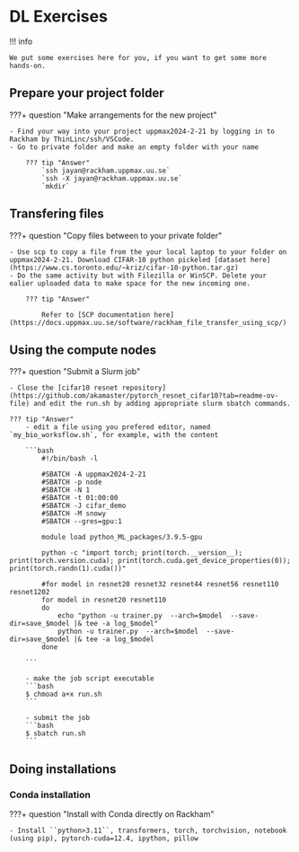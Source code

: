# DL Exercises

!!! info

    We put some exercises here for you, if you want to get some more hands-on.
    

## Prepare your project folder

???+ question "Make arrangements for the new project"

   
    - Find your way into your project uppmax2024-2-21 by logging in to Rackham by ThinLinc/ssh/VSCode.
    - Go to private folder and make an empty folder with your name

        ??? tip "Answer"
            `ssh jayan@rackham.uppmax.uu.se`  
            `ssh -X jayan@rackham.uppmax.uu.se`
            `mkdir`  


## Transfering files

???+ question "Copy files between to your private folder"

    - Use scp to copy a file from the your local laptop to your folder on uppmax2024-2-21. Download CIFAR-10 python pickeled [dataset here](https://www.cs.toronto.edu/~kriz/cifar-10-python.tar.gz)
    - Do the same activity but with Filezilla or WinSCP. Delete your ealier uploaded data to make space for the new incoming one.

        ??? tip "Answer"
            
            Refer to [SCP documentation here](https://docs.uppmax.uu.se/software/rackham_file_transfer_using_scp/)
           
            

## Using the compute nodes

???+ question "Submit a Slurm job"

    - Close the [cifar10 resnet repository](https://github.com/akamaster/pytorch_resnet_cifar10?tab=readme-ov-file) and edit the run.sh by adding appropriate slurm sbatch commands.
    
    ??? tip "Answer"
        - edit a file using you prefered editor, named `my_bio_worksflow.sh`, for example, with the content
        
        ```bash
            #!/bin/bash -l

            #SBATCH -A uppmax2024-2-21
            #SBATCH -p node
            #SBATCH -N 1
            #SBATCH -t 01:00:00
            #SBATCH -J cifar_demo
            #SBATCH -M snowy
            #SBATCH --gres=gpu:1

            module load python_ML_packages/3.9.5-gpu

            python -c "import torch; print(torch.__version__); print(torch.version.cuda); print(torch.cuda.get_device_properties(0)); print(torch.randn(1).cuda())"

            #for model in resnet20 resnet32 resnet44 resnet56 resnet110 resnet1202
            for model in resnet20 resnet110
            do
                echo "python -u trainer.py  --arch=$model  --save-dir=save_$model |& tee -a log_$model"
                python -u trainer.py  --arch=$model  --save-dir=save_$model |& tee -a log_$model
            done

        ```

        - make the job script executable
        ```bash
        $ chmoad a+x run.sh
        ```
        
        - submit the job
        ```bash
        $ sbatch run.sh
        ```
        
## Doing installations


### Conda installation

???+ question "Install with Conda directly on Rackham"

    - Install ``python>3.11``, transformers, torch, torchvision, notebook (using pip), pytorch-cuda=12.4, ipython, pillow


